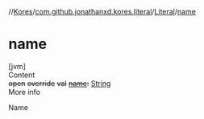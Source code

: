 //[Kores](../../index.md)/[com.github.jonathanxd.kores.literal](../index.md)/[Literal](index.md)/[name](name.md)



# name  
[jvm]  
Content  
~~open~~ ~~override~~ ~~val~~ [~~name~~](name.md)~~:~~ [String](https://kotlinlang.org/api/latest/jvm/stdlib/kotlin/-string/index.html)  
More info  


Name

  



